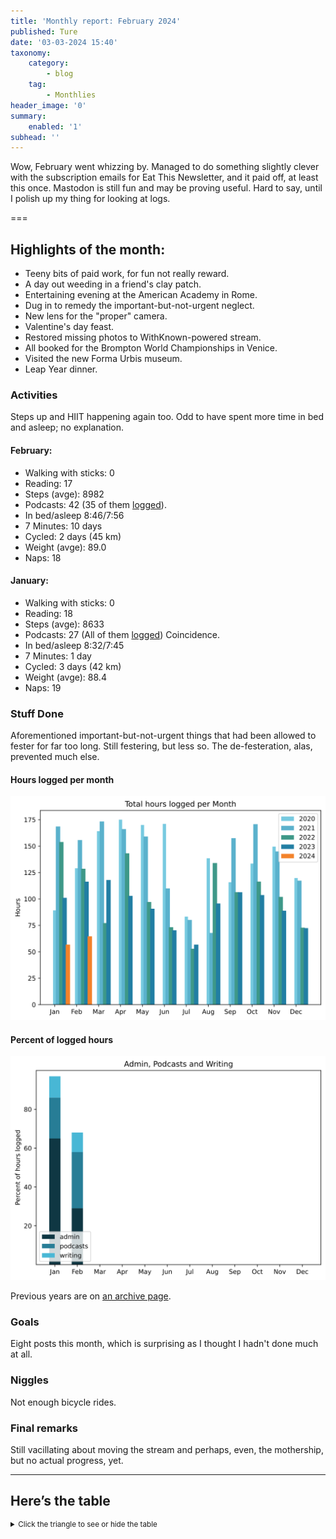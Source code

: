 ```yaml
---
title: 'Monthly report: February 2024'
published: Ture
date: '03-03-2024 15:40'
taxonomy:
    category:
        - blog
    tag:
        - Monthlies
header_image: '0'
summary:
    enabled: '1'
subhead: ''
---
```


Wow, February went whizzing by. Managed to do something slightly clever with the subscription emails for Eat This Newsletter, and it paid off, at least this once. Mastodon is still fun and may be proving useful. Hard to say, until I polish up my thing for looking at logs.

===

## Highlights of the month:

- Teeny bits of paid work, for fun not really reward.
- A day out weeding in a friend's clay patch.
- Entertaining evening at the American Academy in Rome.
- Dug in to remedy the important-but-not-urgent neglect.
- New lens for the "proper" camera.
- Valentine's day feast.
- Restored missing photos to WithKnown-powered stream.
- All booked for the Brompton World Championships in Venice.
- Visited the new Forma Urbis museum.
- Leap Year dinner.

### Activities

Steps up and HIIT happening again too. Odd to have spent more time in bed and asleep; no explanation.

#### February: 
* Walking with sticks: 0
* Reading: 17
* Steps (avge): 8982
* Podcasts: 42 (35 of them [logged](https://www.jeremycherfas.net/stream/)).
* In bed/asleep 8:46/7:56
* 7 Minutes: 10 days
* Cycled: 2 days (45 km)
* Weight (avge): 89.0
* Naps: 18

#### January: 
* Walking with sticks: 0
* Reading: 18
* Steps (avge): 8633
* Podcasts: 27 (All of them [logged](https://www.jeremycherfas.net/stream/)) Coincidence.
* In bed/asleep 8:32/7:45
* 7 Minutes: 1 day
* Cycled: 3 days (42 km)
* Weight (avge): 88.4
* Naps: 19

### Stuff Done

Aforementioned important-but-not-urgent things that had been allowed to fester for far too long. Still festering, but less so. The de-festeration, alas, prevented much else.

#### Hours logged per month

![Graph of total hours worked each month since January 2019](hours-logged-2020-2024-02.svg)

#### Percent of logged hours

![Percentage of hours logged for Admin, Podcasts and Writing](percents-2024.svg)

Previous years are on [an archive page](https://jeremycherfas.net/blog/working-life).

### Goals

Eight posts this month, which is surprising as I thought I hadn't done much at all.

### Niggles

Not enough bicycle rides.

### Final remarks

Still vacillating about moving the stream and perhaps, even, the mothership, but no actual progress, yet.

----

## Here’s the table
<details>
<summary style="font-size: smaller;">Click the triangle to see or hide the table</summary>
<table class="worktable">
<thead>
<tr>
<th style="text-align: right;" class="bigrow">Month</th>
<th style="text-align: center;" class="bigrow">Total</th>
<th style="text-align: center;" class="smallrow">Daily</th>
<th style="text-align: center;"class="smallrow">Admin %</th>
<th style="text-align: center;"class="smallrow">ETP %</th>
<th style="text-align: center;"class="smallrow">Writing %</th>
<th style="text-align: center;"class="smallrow">Other %</th>
</tr>
</thead>
<tbody>
<tr>
<td style="text-align: right;">02</td>
<td style="text-align: center;">64.7</td>
<td style="text-align: center;">4.7</td>
<td style="text-align: center;">53</td>
<td style="text-align: center;">29</td>
<td style="text-align: center;">10</td>
<td style="text-align: center;">5</td>
</tr>
<tr>
<td style="text-align: right;">2024-01</td>
<td style="text-align: center;">56.75</td>
<td style="text-align: center;">4.0</td>
<td style="text-align: center;">65</td>
<td style="text-align: center;">21</td>
<td style="text-align: center;">11</td>
<td style="text-align: center;">3</td>
</tr>
</tbody>
</table>
</details>
